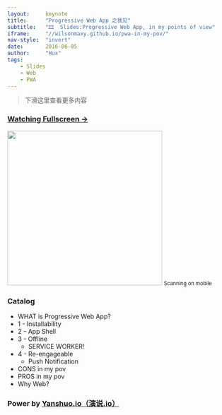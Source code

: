 ```yaml
---
layout:     keynote
title:      "Progressive Web App 之我见"
subtitle:   "🎞  Slides:Progressive Web App, in my points of view"
iframe:     "//wilsonmaxy.github.io/pwa-in-my-pov/"
nav-style:  "invert"
date:       2016-06-05
author:     "Hux"
tags:
    - Slides
    - Web
    - PWA
---
```



> 下滑这里查看更多内容

### [Watching Fullscreen →](https://wilsonmaxy.github.io/pwa-in-my-pov/)

<div class="visible-md visible-lg">
    <img src="//wilsonmaxy.github.io/pwa-in-my-pov/attach/qrcode.png" width="350" />
    <small class="img-hint">Scanning on mobile</small>
</div>


### Catalog

- WHAT is Progressive Web App?
- 1 - Installability
- 2 - App Shell
- 3 - Offline
    - SERVICE WORKER! 
- 4 - Re-engageable
    - Push Notification
- CONS in my pov
- PROS in my pov
- Why Web? 


### Power by [Yanshuo.io（演说.io）](https://yanshuo.io)
